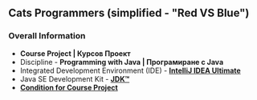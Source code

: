 ## Cats Programmers (simplified - "Red VS Blue")

### Overall Information
* **Course Project | Курсов Проект**
* Discipline - **Programming with Java | Програмиране с Java**
* Integrated Development Environment (IDE) - [**IntelliJ IDEA Ultimate**](https://www.jetbrains.com/idea/)
* Java SE Development Kit - [**JDK™**](https://www.oracle.com/java/technologies/downloads/#jdk17-windows)
* [**Condition for Course Project**](https://github.com/rythm-net/Cats-Programmers/blob/main/Course%20Project/Condition%20For%20Course%20Project.pdf)
